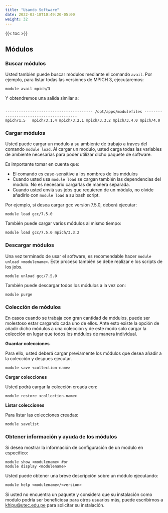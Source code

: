 ```yaml
---
title: "Usando Software"
date: 2022-03-18T10:49:20-05:00
weight: 32
---
```


{{< toc >}}

## Módulos

### Buscar módulos

Usted también puede buscar módulos mediante el comando `avail`. Por ejemplo, para listar todas las versiones de MPICH 3, ejecutaremos:

```shell
module avail mpich/3
```

Y obtendremos una salida similar a:

```shell

--------------------------------------- /opt/apps/modulefiles ----------------------------------------
mpich/1.5   mpich/3.1.4 mpich/3.2.1 mpich/3.3.2 mpich/3.4.0 mpich/4.0
```

### Cargar módulos

Usted puede cargar un modulo a su ambiente de trabajo a traves del comando `module load`. Al cargar un modulo, usted carga todas las variables de ambiente necesarias para poder utilizar dicho paquete de software. 

Es importante tomar en cuenta que:

- El comando es case-sensitive a los nombres de los módulos
- Cuando usted usa `module load` se cargan también las dependencias del modulo. No es necesario cargarlas de manera separada.
- Cuando usted enviá sus jobs que requieren de un módulo, no olvide añadirlo con `module load` a su bash script.

Por ejemplo, si desea cargar gcc versión 7.5.0, deberá ejecutar:


```shell
module load gcc/7.5.0
```

También puede cargar varios módulos al mismo tiempo:

```shell
module load gcc/7.5.0 mpich/3.3.2
```

### Descargar módulos

Una vez terminado de usar el software, es recomendable hacer `module unload <modulename>`. Este proceso también se debe realizar e los scripts de los jobs.

```shell
module unload gcc/7.5.0
```

También puede descargar todos los módulos a la vez con:

```shell
module purge
```

### Colección de módulos

En casos cuando se trabaja con gran cantidad de módulos, puede ser molestoso estar cargando cada uno de ellos. Ante esto existe la opción de añadir dicho módulos a una colección y de este modo solo cargar la colección en lugar que todos los módulos de manera individual. 

**Guardar colecciones**

Para ello, usted deberá cargar previamente los módulos que desea añadir a la colección y despues ejecutar. 

```shell
module save <collection-name>
```
**Cargar colecciones**

Usted podrá cargar la colección creada con:

```shell
module restore <collection-name>
```
**Listar colecciones**

Para listar las colecciones creadas:

```shell
module savelist
```
### Obtener información y ayuda de los módulos

Si desea mostrar la información de configuración de un modulo en especifico:

```shell
module show <modulename> #or
module display <modulename>
```

Usted puede obtener una breve descripción sobre un módulo ejecutando:

```txt
module help <modulename>/<version>
```

Si usted no encuentra un paquete y considera que su instalación como modulo podría ser beneficiosa para otros usuarios más, puede escribirnos a [khipu@utec.edu.pe](khipu@utec.edu.pe) para solicitar su instalación.


<!-- 
---

La siguiente tabla muestra los comandos para poder cargar y usar el software en su entorno. 

| Nombre | Versión | Comando de uso | Categoría |
| :---:  | :---:   | :---:          | :---:     |
| cmake |3.16.5 | module load cmake/3.16.5 | compiler |
| gcc   | 5.5.0 | module load gcc/5.5.0 | compiler |
| gcc | 6.5.0 | module load gcc/6.5.0 | compiler |
| gcc | 7.5.0 | module load gcc/7.5.0 | compiler |
| gcc | 8.4.0 | module load gcc/8.4.0 | compiler |
| gcc | 9.2.0 | module load gcc/9.2.0 | compiler |
| hdf5| 1.10.5 | module load hdf5/1.10.5 | lib |
| mpich | 3.1.4 | module load mpich/3.1.4 | compiler |
| mpich | 3.3.2 | module load mpich/3.3.2 | compiler |
| openmpi | 2.1.6| module load openmpi/2.1.6 | compiler|
| openmpi | 3.1.5| module load openmpi/3.1.5 | compiler|
| openmpi | 4.0.3 | module load openmpi/4.0.3 | compiler |
| python | 2.7.17 | module load python/2.7.17 | language |
| python | 3.7.7 | module load python/3.7.7 | language | 
| mpich | 1.5 | module load mpich/1.5 | compiler |
| mpich | 3.2.1 | module load mpich/3.2.1 | compiler |
| pmix | 2.1 | module load pmix/2.1 | lib |

**Ejemplo**




Una vez terminado de el usar el software es recomendable hacer unload. Esto también se usa en scripts de jobs (ver ejemplos en la Guía de Uso). 


```shell
module unload gcc/7.5.0
https://docs.ycrc.yale.edu/clusters-at-yale/applications/modules/
``` -->